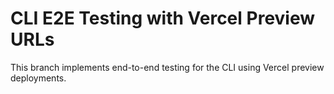 # CLI E2E Testing with Vercel Preview URLs

This branch implements end-to-end testing for the CLI using Vercel preview deployments.

